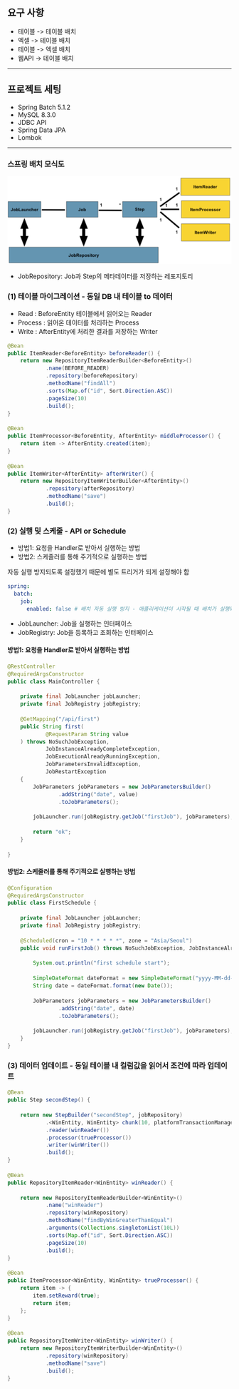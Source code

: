 ## 요구 사항
- 테이블 -> 테이블 배치
- 엑셀 -> 테이블 배치
- 테이블 -> 엑셀 배치
- 웹API -> 테이블 배치

---

## 프로젝트 세팅
- Spring Batch 5.1.2
- MySQL 8.3.0
- JDBC API
- Spring Data JPA
- Lombok

---

### 스프링 배치 모식도

![img.png](archives/img.png)

- JobRepository: Job과 Step의 메타데이터를 저장하는 레포지토리

### (1) 테이블 마이그레이션 - 동일 DB 내 테이블 to 데이터

- Read : BeforeEntity 테이블에서 읽어오는 Reader
- Process : 읽어온 데이터를 처리하는 Process
- Write : AfterEntity에 처리한 결과를 저장하는 Writer

```java
@Bean
public ItemReader<BeforeEntity> beforeReader() {
    return new RepositoryItemReaderBuilder<BeforeEntity>()
            .name(BEFORE_READER)
            .repository(beforeRepository)
            .methodName("findAll")
            .sorts(Map.of("id", Sort.Direction.ASC))
            .pageSize(10)
            .build();
}

@Bean
public ItemProcessor<BeforeEntity, AfterEntity> middleProcessor() {
    return item -> AfterEntity.created(item);
}

@Bean
public ItemWriter<AfterEntity> afterWriter() {
    return new RepositoryItemWriterBuilder<AfterEntity>()
            .repository(afterRepository)
            .methodName("save")
            .build();
}
```

### (2) 실행 및 스케줄 - API or Schedule

- 방법1: 요청을 Handler로 받아서 실행하는 방법
- 방법2: 스케줄러를 통해 주기적으로 실행하는 방법

자동 실행 방지되도록 설정했기 때문에 별도 트리거가 되게 설정해야 함
```yaml
spring:
  batch:
    job:
      enabled: false # 배치 자동 실행 방지 - 애플리케이션이 시작될 때 배치가 실행되지 않도록 하기 위함
```

- JobLauncher: Job을 실행하는 인터페이스
- JobRegistry: Job을 등록하고 조회하는 인터페이스

#### 방법1: 요청을 Handler로 받아서 실행하는 방법

```java
@RestController
@RequiredArgsConstructor
public class MainController {

    private final JobLauncher jobLauncher;
    private final JobRegistry jobRegistry;

    @GetMapping("/api/first")
    public String first(
            @RequestParam String value
    ) throws NoSuchJobException,
            JobInstanceAlreadyCompleteException,
            JobExecutionAlreadyRunningException,
            JobParametersInvalidException,
            JobRestartException
    {
        JobParameters jobParameters = new JobParametersBuilder()
                .addString("date", value)
                .toJobParameters();

        jobLauncher.run(jobRegistry.getJob("firstJob"), jobParameters);
        
        return "ok";
    }

}
```

#### 방법2: 스케줄러를 통해 주기적으로 실행하는 방법

```java
@Configuration
@RequiredArgsConstructor
public class FirstSchedule {

    private final JobLauncher jobLauncher;
    private final JobRegistry jobRegistry;

    @Scheduled(cron = "10 * * * * *", zone = "Asia/Seoul")
    public void runFirstJob() throws NoSuchJobException, JobInstanceAlreadyCompleteException, JobExecutionAlreadyRunningException, JobParametersInvalidException, JobRestartException {

        System.out.println("first schedule start");

        SimpleDateFormat dateFormat = new SimpleDateFormat("yyyy-MM-dd-hh-mm-ss");
        String date = dateFormat.format(new Date());

        JobParameters jobParameters = new JobParametersBuilder()
                .addString("date", date)
                .toJobParameters();

        jobLauncher.run(jobRegistry.getJob("firstJob"), jobParameters);
    }
}
```

### (3) 데이터 업데이트 - 동일 테이블 내 컬럼값을 읽어서 조건에 따라 업데이트
```java
@Bean
public Step secondStep() {

    return new StepBuilder("secondStep", jobRepository)
            .<WinEntity, WinEntity> chunk(10, platformTransactionManager)
            .reader(winReader())
            .processor(trueProcessor())
            .writer(winWriter())
            .build();
}

@Bean
public RepositoryItemReader<WinEntity> winReader() {

    return new RepositoryItemReaderBuilder<WinEntity>()
            .name("winReader")
            .repository(winRepository)
            .methodName("findByWinGreaterThanEqual")
            .arguments(Collections.singletonList(10L))
            .sorts(Map.of("id", Sort.Direction.ASC))
            .pageSize(10)
            .build();
}

@Bean
public ItemProcessor<WinEntity, WinEntity> trueProcessor() {
    return item -> {
        item.setReward(true);
        return item;
    };
}

@Bean
public RepositoryItemWriter<WinEntity> winWriter() {
    return new RepositoryItemWriterBuilder<WinEntity>()
            .repository(winRepository)
            .methodName("save")
            .build();
}
```

